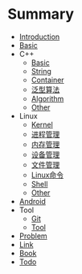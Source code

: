 # Summary

* [Introduction](README.md)
* [Basic](basic.md)
* C++
    * [Basic](cpp/basic.md)
    * [String](cpp/string.md)
    * [Container](cpp/container.md)
    * [泛型算法](cpp/generic_algorithm.md)
    * [Algorithm](cpp/algorithm.md)
    * [Other](cpp/other.md)
* Linux
    * [Kernel](linux/kernel.md)
    * [进程管理](linux/进程管理.md)
    * [内存管理](linux/内存管理.md)
    * [设备管理](linux/设备管理.md)
    * [文件管理](linux/文件管理.md)
    * [Linux命令](linux/cmd.md)
    * [Shell](linux/shell.md)
    * [Other](linux/other.md)
* [Android](android.md)
* Tool
    * [Git](tool/git.md)
    * [Tool](tool/tool.md)
* [Problem](problem.md)
* [Link](link.md)
* [Book](book.md)
* [Todo](todo.md)

